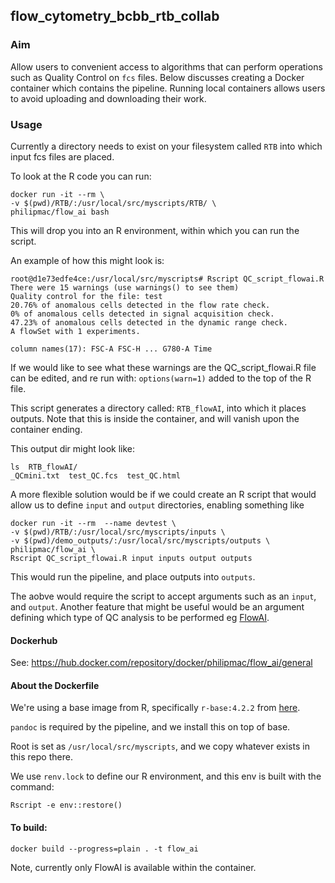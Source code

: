 ## flow_cytometry_bcbb_rtb_collab

### Aim
Allow users to convenient access to algorithms that can perform operations such as Quality Control on `fcs` files.
Below discusses creating a Docker container which contains the pipeline. Running local containers allows users to avoid uploading and downloading their work.


### Usage

Currently a directory needs to exist on your filesystem called `RTB` into which input fcs files are placed.

To look at the R code you can run:
```
docker run -it --rm \
-v $(pwd)/RTB/:/usr/local/src/myscripts/RTB/ \
philipmac/flow_ai bash
```

This will drop you into an R environment, within which you can run the script.

An example of how this might look is:

```
root@d1e73edfe4ce:/usr/local/src/myscripts# Rscript QC_script_flowai.R
There were 15 warnings (use warnings() to see them)
Quality control for the file: test
20.76% of anomalous cells detected in the flow rate check.
0% of anomalous cells detected in signal acquisition check.
47.23% of anomalous cells detected in the dynamic range check.
A flowSet with 1 experiments.

column names(17): FSC-A FSC-H ... G780-A Time
```

If we would like to see what these warnings are the QC_script_flowai.R file can be edited, and re run with:
`options(warn=1)`
added to the top of the R file.

This script generates a directory called: `RTB_flowAI`, into which it places outputs. Note that this is inside the container, and will vanish upon the container ending.

This output dir might look like:

```
ls  RTB_flowAI/
_QCmini.txt  test_QC.fcs  test_QC.html
```

A more flexible solution would be if we could create an R script that would allow us to define `input` and `output` directories, enabling something like
```
docker run -it --rm  --name devtest \
-v $(pwd)/RTB/:/usr/local/src/myscripts/inputs \
-v $(pwd)/demo_outputs/:/usr/local/src/myscripts/outputs \
philipmac/flow_ai \
Rscript QC_script_flowai.R input inputs output outputs
```

This would run the pipeline, and place outputs into `outputs`.

The aobve would require the script to accept arguments such as an `input`, and `output`.
Another feature that might be useful would be an argument defining which type of QC analysis to be performed eg [FlowAI](https://bioconductor.org/packages/3.16/bioc/html/flowAI.html).


#### Dockerhub

See: https://hub.docker.com/repository/docker/philipmac/flow_ai/general


#### About the Dockerfile

We're using a base image from R, specifically `r-base:4.2.2`
from [here](https://hub.docker.com/layers/library/r-base/4.2.2/images/sha256-94ba89c4503af7c69dca11e855c24f30af8e21c43399d664a68ef8ae05a9f5a0?context=explore).

`pandoc` is required by the pipeline, and we install this on top of base.

Root is set as `/usr/local/src/myscripts`, and we copy whatever exists in this repo there.

We use `renv.lock` to define our R environment, and this env is built with the command:

`Rscript -e env::restore()`



#### To build:

`docker build --progress=plain . -t flow_ai`

Note, currently only FlowAI is available within the container.
